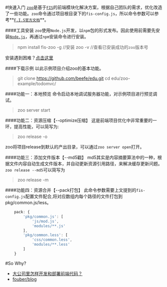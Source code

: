 #快速入门
[`zoo`](https://github.com/xwenliang/fis-zoo)是基于[`FIS`](https://github.com/fex-team/fis)的前端模块化解决方案，根据自己团队的需求，优化改造了一些功能。`zoo`命令通过项目根目录下的`fis-config.js`，所以命令参数可以参考**[`F.I.S官方文档`](http://fex.baidu.com/fis-site/docs/beginning/getting-started.html)**。


####工具安装
`zoo`使用`Node.js`开发，以`npm`包的形式发布。因此使用前需要先安装[`Node.js`](http://nodejs.cn/)，再通过`npm`安装命令进行安装。

>npm install fis-zoo -g //安装
>zoo -v                //查看已安装成功的`zoo`版本号

安装遇到困难？[点击这里](https://github.com/fex-team/fis/issues/65)

####下载示例
以此示例项目介绍zoo的基本功能。

>git clone https://github.com/beefe/edu.git
>cd edu/zoo-example/todomvc/

####功能一：本地预览
命令启动本地调试服务器功能，对示例项目进行预览调试。

>zoo server start

####功能二：资源压缩【--optimize压缩】
这是前端项目优化中非常重要的一环，提高性能，可以简写为:

>zoo release -o

zoo将项目release到默认的产出目录，可以通过`zoo server open`打开。

####功能三：添加文件版本【--md5戳】
md5其实是内容摘要算法中的一种，根据文件内容自动生成文件版本，并自动更新资源引用路径，来解决缓存更新问题。`zoo release --md5`可以简写为

>zoo release -m

####功能四：资源合并【--pack打包】
此命令参数需要上文提到的`fis-config.js`配置文件配合,将对应数组内每个路径的文件打包到pkg/common.js/less。

```javascript
    pack: {
        'pkg/common.js': [
            'js/mod.js',
            'modules/**.js'
        ],
        'pkg/common.less': [
            'css/common.less',
            'modules/**.less'
        ]
    }
```

#So Why?
- [大公司里怎样开发和部署前端代码？](https://www.zhihu.com/question/20790576/answer/32602154)
- [fouber/blog](https://github.com/fouber/blog)
